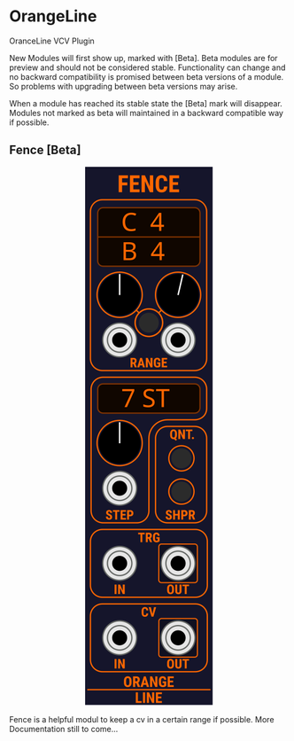 # OrangeLine
OranceLine VCV Plugin

New Modules will first show up, marked with [Beta].
Beta modules are for preview and should not be considered stable.
Functionality can change and no backward compatibility is promised between beta versions of a module.
So problems with upgrading between beta versions may arise.

When a module has reached its stable state the [Beta] mark will disappear.
Modules not marked as beta will maintained in a backward compatible way if possible.

## Fence [Beta]

<p align="center"><img src="res/FenceWork.svg"></p>

Fence is a helpful modul to keep a cv in a certain range if possible.
More Documentation still to come...

